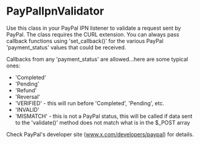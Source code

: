PayPalIpnValidator
============

Use this class in your PayPal IPN listener to validate a request sent by PayPal. The class requires the CURL 
extension. You can always pass callback functions using 'set_callback()' for the various PayPal 'payment_status' 
values that could be received.

Callbacks from any 'payment_status' are allowed...here are some typical ones:

* 'Completed'
* 'Pending'
* 'Refund'
* 'Reversal'
* 'VERIFIED' - this will run before 'Completed', 'Pending', etc.
* 'INVALID'
* 'MISMATCH' - this is not a PayPal status, this will be called if data sent to the 'validate()' method does not match what is in the $_POST array

Check PayPal's developer site (www.x.com/developers/paypal) for details.
